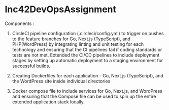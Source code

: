 # Inc42DevOpsAssignment

Components :
  1. CircleCI pipeline configuration (.circleci/config.yml) to trigger on pushes to the feature branches for Go, Next.js (TypeScript), and PHP(WordPress) by integrating linting and unit testing for each technology and ensuring that the CI pipelines fail if coding standards or tests are not met. Extended the CI/CD pipelines to include deployment stages by setting up automatic deployment to a staging environment for successful builds.

  2. Creating Dockerfiles for each application - Go, Next.js (TypeScript), and the WordPress site inside individual directories

  3. Docker compose file to include services for Go, Next.js, and WordPress and ensuring that the Compose file can be used to spin up the entire extended application stack locally.
